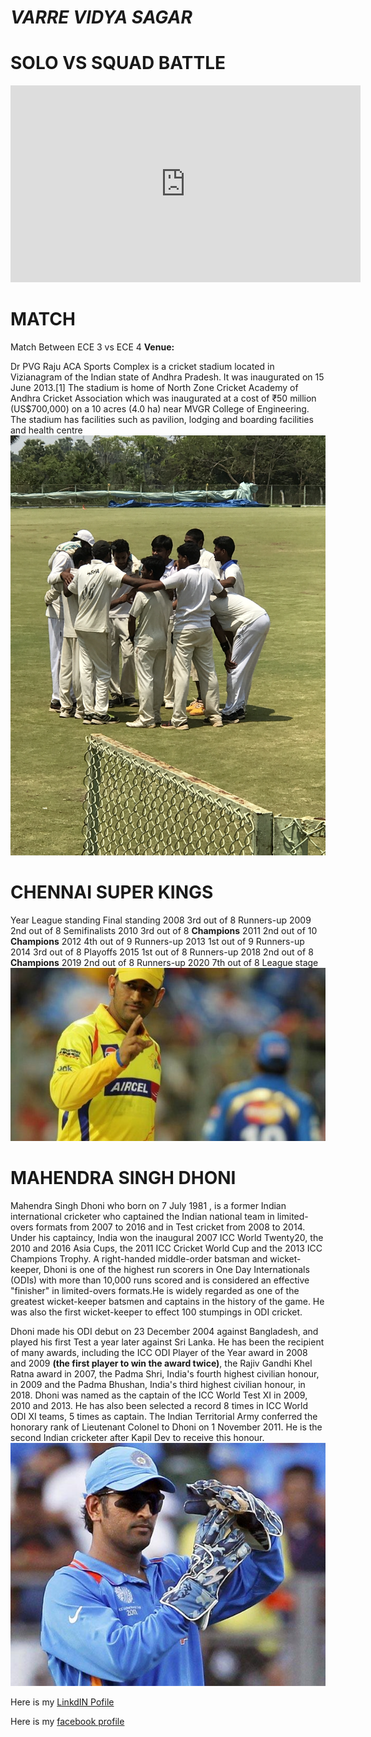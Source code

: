 #  _VARRE VIDYA SAGAR_



# SOLO VS SQUAD BATTLE


<iframe width="560" height="315" src="https://www.youtube-nocookie.com/embed/KvWJ5Snwpw8" frameborder="0" allow="accelerometer; autoplay; clipboard-write; encrypted-media; gyroscope; picture-in-picture" allowfullscreen></iframe>




# MATCH
Match Between ECE 3 vs ECE 4
**Venue:**

Dr PVG Raju ACA Sports Complex is a cricket stadium located in Vizianagram of the Indian state of Andhra Pradesh. It was inaugurated on 15 June 2013.[1] The stadium is home of North Zone Cricket Academy of Andhra Cricket Association which was inaugurated at a cost of ₹50 million (US$700,000) on a 10 acres (4.0 ha) near MVGR College of Engineering. The stadium has facilities such as pavilion, lodging and boarding facilities and health centre
![Cricket photo](cricket.JPG)


# CHENNAI SUPER KINGS 

Year	League standing	Final standing
2008	3rd out of 8	Runners-up
2009	2nd out of 8	Semifinalists
2010	3rd out of 8	**Champions**
2011	2nd out of 10	**Champions**
2012	4th out of 9	Runners-up
2013	1st out of 9	Runners-up
2014	3rd out of 8	Playoffs
2015	1st out of 8	Runners-up
2018	2nd out of 8	**Champions**
2019	2nd out of 8	Runners-up
2020	7th out of 8	League stage
![mahi](captainmsd.jpg)




# MAHENDRA SINGH DHONI


Mahendra Singh Dhoni who  born on 7 July 1981 , is a former Indian international cricketer who captained the Indian national team in limited-overs formats from 2007 to 2016 and in Test cricket from 2008 to 2014. Under his captaincy, India won the inaugural 2007 ICC World Twenty20, the 2010 and 2016 Asia Cups, the 2011 ICC Cricket World Cup and the 2013 ICC Champions Trophy. A right-handed middle-order batsman and wicket-keeper, Dhoni is one of the highest run scorers in One Day Internationals (ODIs) with more than 10,000 runs scored and is considered an effective "finisher" in limited-overs formats.He is widely regarded as one of the greatest wicket-keeper batsmen and captains in the history of the game. He was also the first wicket-keeper to effect 100 stumpings in ODI cricket.

Dhoni made his ODI debut on 23 December 2004 against Bangladesh, and played his first Test a year later against Sri Lanka. He has been the recipient of many awards, including the ICC ODI Player of the Year award in 2008 and 2009 **(the first player to win the award twice)**, the Rajiv Gandhi Khel Ratna award in 2007, the Padma Shri, India's fourth highest civilian honour, in 2009 and the Padma Bhushan, India's third highest civilian honour, in 2018. Dhoni was named as the captain of the ICC World Test XI in 2009, 2010 and 2013. He has also been selected a record 8 times in ICC World ODI XI teams, 5 times as captain. The Indian Territorial Army conferred the honorary rank of Lieutenant Colonel to Dhoni on 1 November 2011. He is the second Indian cricketer after Kapil Dev to receive this honour.
![msdian](dhoni.jpg)








Here is my [LinkdIN Pofile](https://www.linkedin.com/in/varre-vidya-sagar-170b3511b/)

Here is my [facebook profile](https://www.facebook.com/vidyasagarchinnu143/)